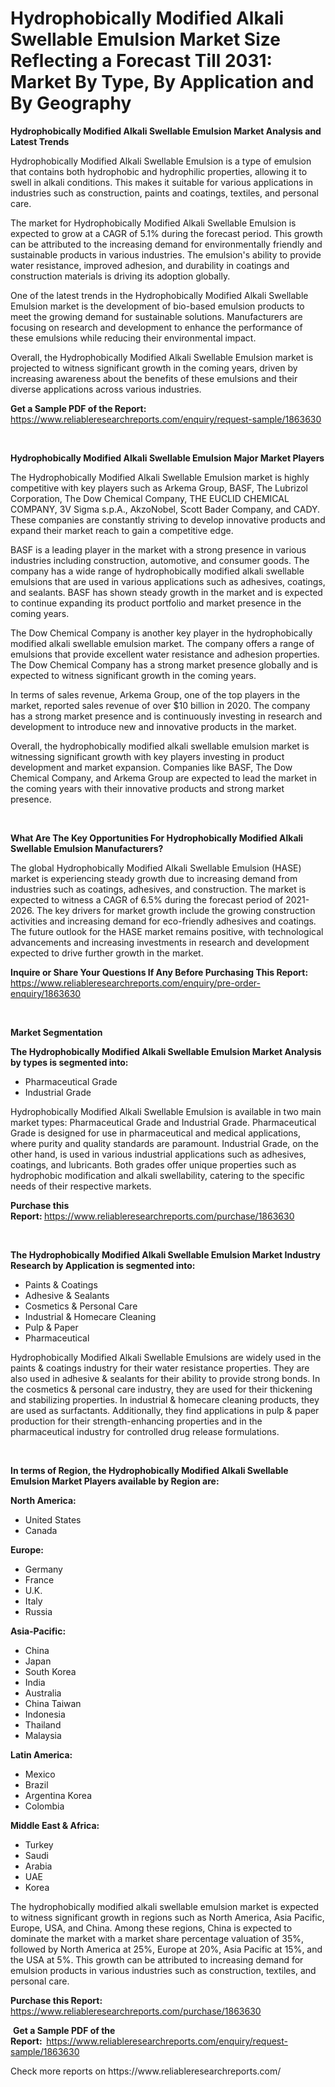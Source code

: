 <p><h1>Hydrophobically Modified Alkali Swellable Emulsion Market Size Reflecting a Forecast Till 2031: Market By Type, By Application and By Geography</h1></p><p><strong>Hydrophobically Modified Alkali Swellable Emulsion Market Analysis and Latest Trends</strong></p>
<p><p>Hydrophobically Modified Alkali Swellable Emulsion is a type of emulsion that contains both hydrophobic and hydrophilic properties, allowing it to swell in alkali conditions. This makes it suitable for various applications in industries such as construction, paints and coatings, textiles, and personal care.</p><p>The market for Hydrophobically Modified Alkali Swellable Emulsion is expected to grow at a CAGR of 5.1% during the forecast period. This growth can be attributed to the increasing demand for environmentally friendly and sustainable products in various industries. The emulsion's ability to provide water resistance, improved adhesion, and durability in coatings and construction materials is driving its adoption globally.</p><p>One of the latest trends in the Hydrophobically Modified Alkali Swellable Emulsion market is the development of bio-based emulsion products to meet the growing demand for sustainable solutions. Manufacturers are focusing on research and development to enhance the performance of these emulsions while reducing their environmental impact.</p><p>Overall, the Hydrophobically Modified Alkali Swellable Emulsion market is projected to witness significant growth in the coming years, driven by increasing awareness about the benefits of these emulsions and their diverse applications across various industries.</p></p>
<p><strong>Get a Sample PDF of the Report:&nbsp;</strong> <a href="https://www.reliableresearchreports.com/enquiry/request-sample/1863630">https://www.reliableresearchreports.com/enquiry/request-sample/1863630</a></p>
<p>&nbsp;</p>
<p><strong>Hydrophobically Modified Alkali Swellable Emulsion Major Market Players</strong></p>
<p><p>The Hydrophobically Modified Alkali Swellable Emulsion market is highly competitive with key players such as Arkema Group, BASF, The Lubrizol Corporation, The Dow Chemical Company, THE EUCLID CHEMICAL COMPANY, 3V Sigma s.p.A., AkzoNobel, Scott Bader Company, and CADY. These companies are constantly striving to develop innovative products and expand their market reach to gain a competitive edge.</p><p>BASF is a leading player in the market with a strong presence in various industries including construction, automotive, and consumer goods. The company has a wide range of hydrophobically modified alkali swellable emulsions that are used in various applications such as adhesives, coatings, and sealants. BASF has shown steady growth in the market and is expected to continue expanding its product portfolio and market presence in the coming years.</p><p>The Dow Chemical Company is another key player in the hydrophobically modified alkali swellable emulsion market. The company offers a range of emulsions that provide excellent water resistance and adhesion properties. The Dow Chemical Company has a strong market presence globally and is expected to witness significant growth in the coming years.</p><p>In terms of sales revenue, Arkema Group, one of the top players in the market, reported sales revenue of over $10 billion in 2020. The company has a strong market presence and is continuously investing in research and development to introduce new and innovative products in the market.</p><p>Overall, the hydrophobically modified alkali swellable emulsion market is witnessing significant growth with key players investing in product development and market expansion. Companies like BASF, The Dow Chemical Company, and Arkema Group are expected to lead the market in the coming years with their innovative products and strong market presence.</p></p>
<p>&nbsp;</p>
<p><strong>What Are The Key Opportunities For Hydrophobically Modified Alkali Swellable Emulsion Manufacturers?</strong></p>
<p><p>The global Hydrophobically Modified Alkali Swellable Emulsion (HASE) market is experiencing steady growth due to increasing demand from industries such as coatings, adhesives, and construction. The market is expected to witness a CAGR of 6.5% during the forecast period of 2021-2026. The key drivers for market growth include the growing construction activities and increasing demand for eco-friendly adhesives and coatings. The future outlook for the HASE market remains positive, with technological advancements and increasing investments in research and development expected to drive further growth in the market.</p></p>
<p><strong>Inquire or Share Your Questions If Any Before Purchasing This Report:</strong> <a href="https://www.reliableresearchreports.com/enquiry/pre-order-enquiry/1863630">https://www.reliableresearchreports.com/enquiry/pre-order-enquiry/1863630</a></p>
<p>&nbsp;</p>
<p><strong>Market Segmentation</strong></p>
<p><strong>The Hydrophobically Modified Alkali Swellable Emulsion Market Analysis by types is segmented into:</strong></p>
<p><ul><li>Pharmaceutical Grade</li><li>Industrial Grade</li></ul></p>
<p><p>Hydrophobically Modified Alkali Swellable Emulsion is available in two main market types: Pharmaceutical Grade and Industrial Grade. Pharmaceutical Grade is designed for use in pharmaceutical and medical applications, where purity and quality standards are paramount. Industrial Grade, on the other hand, is used in various industrial applications such as adhesives, coatings, and lubricants. Both grades offer unique properties such as hydrophobic modification and alkali swellability, catering to the specific needs of their respective markets.</p></p>
<p><strong>Purchase this Report:&nbsp;</strong><a href="https://www.reliableresearchreports.com/purchase/1863630">https://www.reliableresearchreports.com/purchase/1863630</a></p>
<p>&nbsp;</p>
<p><strong>The Hydrophobically Modified Alkali Swellable Emulsion Market Industry Research by Application is segmented into:</strong></p>
<p><ul><li>Paints & Coatings</li><li>Adhesive & Sealants</li><li>Cosmetics & Personal Care</li><li>Industrial & Homecare Cleaning</li><li>Pulp & Paper</li><li>Pharmaceutical</li></ul></p>
<p><p>Hydrophobically Modified Alkali Swellable Emulsions are widely used in the paints & coatings industry for their water resistance properties. They are also used in adhesive & sealants for their ability to provide strong bonds. In the cosmetics & personal care industry, they are used for their thickening and stabilizing properties. In industrial & homecare cleaning products, they are used as surfactants. Additionally, they find applications in pulp & paper production for their strength-enhancing properties and in the pharmaceutical industry for controlled drug release formulations.</p></p>
<p>&nbsp;</p>
<p><strong>In terms of Region, the Hydrophobically Modified Alkali Swellable Emulsion Market Players available by Region are:</strong></p>
<p>
    <p> <strong> North America: </strong>
        <ul>
            <li>United States</li>
            <li>Canada</li>
        </ul>
        </p> 
    <p> <strong> Europe: </strong>
        <ul>
            <li>Germany</li>
            <li>France</li>
            <li>U.K.</li>
            <li>Italy</li>
            <li>Russia</li>
        </ul>
        </p> 
    <p> <strong> Asia-Pacific: </strong>
        <ul>
            <li>China</li>
            <li>Japan</li>
            <li>South Korea</li>
            <li>India</li>
            <li>Australia</li>
            <li>China Taiwan</li>
            <li>Indonesia</li>
            <li>Thailand</li>
            <li>Malaysia</li>
        </ul>
        </p> 
    <p> <strong> Latin America: </strong>
        <ul>
            <li>Mexico</li>
            <li>Brazil</li>
            <li>Argentina Korea</li>
            <li>Colombia</li>
        </ul>
        </p> 
    <p> <strong> Middle East & Africa: </strong>
        <ul>
            <li>Turkey</li>
            <li>Saudi</li>
            <li>Arabia</li>
            <li>UAE</li>
            <li>Korea</li>
        </ul>
    </p>
    </p>
<p><p>The hydrophobically modified alkali swellable emulsion market is expected to witness significant growth in regions such as North America, Asia Pacific, Europe, USA, and China. Among these regions, China is expected to dominate the market with a market share percentage valuation of 35%, followed by North America at 25%, Europe at 20%, Asia Pacific at 15%, and the USA at 5%. This growth can be attributed to increasing demand for emulsion products in various industries such as construction, textiles, and personal care.</p></p>
<p><strong>Purchase this Report: </strong><a href="https://www.reliableresearchreports.com/purchase/1863630">https://www.reliableresearchreports.com/purchase/1863630</a></p>
<p>&nbsp;<strong>Get a Sample PDF of the Report:&nbsp;&nbsp;</strong><a href="https://www.reliableresearchreports.com/enquiry/request-sample/1863630">https://www.reliableresearchreports.com/enquiry/request-sample/1863630</a></p>
<p><strong></strong></p>
<p>Check more reports on https://www.reliableresearchreports.com/</p>